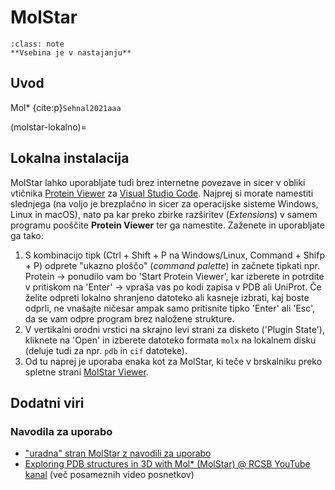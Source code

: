 # MolStar

```{admonition} Opomba
:class: note
**Vsebina je v nastajanju**
```

## Uvod
Mol\* {cite:p}`Sehnal2021aaa`

(molstar-lokalno)=
## Lokalna instalacija
MolStar lahko uporabljate tudi brez internetne povezave in sicer v obliki vtičnika [Protein Viewer](https://marketplace.visualstudio.com/items?itemName=ArianJamasb.protein-viewer) za [Visual Studio Code](https://code.visualstudio.com/). Najprej si morate namestiti slednjega (na voljo je brezplačno in sicer za operacijske sisteme Windows, Linux in macOS), nato pa kar preko zbirke razširitev (*Extensions*) v samem programu pooščite **Protein Viewer** ter ga namestite. Zaženete in uporabljate ga tako:
1. S kombinacijo tipk (Ctrl + Shift + P na Windows/Linux, Command + Shifp + P) odprete "ukazno ploščo" (*command palette*) in začnete tipkati npr. Protein $\rightarrow$ ponudilo vam bo 'Start Protein Viewer', kar izberete in potrdite v pritiskom na 'Enter' $\rightarrow$ vpraša vas po kodi zapisa v PDB ali UniProt. Če želite odpreti lokalno shranjeno datoteko ali kasneje izbrati, kaj boste odprli, ne vnašajte ničesar ampak samo pritisnite tipko 'Enter' ali 'Esc', da se vam odpre program brez naložene strukture.
2. V vertikalni orodni vrstici na skrajno levi strani za disketo ('Plugin State'), kliknete na 'Open' in izberete datoteko formata `molx` na lokalnem disku (deluje tudi za npr. `pdb` in `cif` datoteke).
3. Od tu naprej je uporaba enaka kot za MolStar, ki teče v brskalniku preko spletne strani [MolStar Viewer](https://molstar.org/viewer/).


## Dodatni viri
### Navodila za uporabo
- ["uradna" stran MolStar z navodili za uporabo](https://www.youtube.com/playlist?list=PLHib7JgKNUUeG1kMKLMtWwds-pIvvf4iU)
- [Exploring PDB structures in 3D with Mol* (MolStar) @ RCSB YouTube kanal](https://www.youtube.com/playlist?list=PLHib7JgKNUUeG1kMKLMtWwds-pIvvf4iU) (več posameznih video posnetkov)
